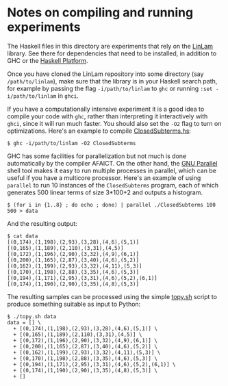 # Notes on compiling and running experiments

The Haskell files in this directory are experiments that rely on the [LinLam](https://github.com/noamz/linlam) library.
See there for dependencies that need to be installed, in addition to GHC or the [Haskell Platform](https://www.haskell.org/platform/).

Once you have cloned the LinLam repository into some directory (say `/path/to/linlam`), make sure that the library is in your Haskell search path, for example by passing the flag `-i/path/to/linlam` to `ghc` or running `:set -i/path/to/linlam` in `ghci`.

If you have a computationally intensive experiment it is a good idea to compile your code with `ghc`, rather than interpreting it interactively with `ghci`, since it will run much faster. 
You should also set the `-O2` flag to turn on optimizations.
Here's an example to compile [ClosedSubterms.hs](ClosedSubterms.hs):
```console
$ ghc -i/path/to/linlam -O2 ClosedSubterms
```

GHC has some facilities for parallelization but not much is done automatically by the compiler AFAICT.
On the other hand, the [GNU Parallel](https://www.gnu.org/software/parallel/) shell tool makes it easy to run multiple processes in parallel, which can be useful if you have a multicore processor.
Here's an example of using `parallel` to run 10 instances of the `ClosedSubterms` program, each of which generates 500 linear terms of size 3*100+2 and outputs a histogram.
```console
$ (for i in {1..8} ; do echo ; done) | parallel ./ClosedSubterms 100 500 > data
```

And the resulting output:
```console
$ cat data
[(0,174),(1,198),(2,93),(3,28),(4,6),(5,1)]
[(0,165),(1,189),(2,110),(3,31),(4,5)]
[(0,172),(1,196),(2,90),(3,32),(4,9),(6,1)]
[(0,200),(1,165),(2,87),(3,40),(4,6),(5,2)]
[(0,162),(1,199),(2,93),(3,32),(4,11),(5,3)]
[(0,170),(1,198),(2,88),(3,35),(4,6),(5,3)]
[(0,194),(1,171),(2,95),(3,31),(4,6),(5,2),(6,1)]
[(0,174),(1,190),(2,90),(3,35),(4,8),(5,3)]
```

The resulting samples can be processed using the simple [topy.sh](process.sh) script to produce something suitable as input to Python:
```console
$ ./topy.sh data
data = [] \
  + [(0,174),(1,198),(2,93),(3,28),(4,6),(5,1)] \
  + [(0,165),(1,189),(2,110),(3,31),(4,5)] \
  + [(0,172),(1,196),(2,90),(3,32),(4,9),(6,1)] \
  + [(0,200),(1,165),(2,87),(3,40),(4,6),(5,2)] \
  + [(0,162),(1,199),(2,93),(3,32),(4,11),(5,3)] \
  + [(0,170),(1,198),(2,88),(3,35),(4,6),(5,3)] \
  + [(0,194),(1,171),(2,95),(3,31),(4,6),(5,2),(6,1)] \
  + [(0,174),(1,190),(2,90),(3,35),(4,8),(5,3)] \
  + []
```
